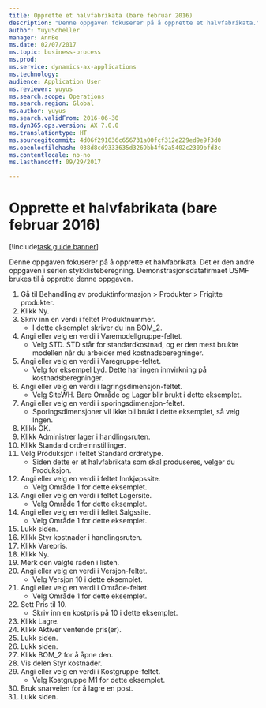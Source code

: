 ```yaml
--- 
title: Opprette et halvfabrikata (bare februar 2016)
description: "Denne oppgaven fokuserer på å opprette et halvfabrikata."
author: YuyuScheller
manager: AnnBe
ms.date: 02/07/2017
ms.topic: business-process
ms.prod: 
ms.service: dynamics-ax-applications
ms.technology: 
audience: Application User
ms.reviewer: yuyus
ms.search.scope: Operations
ms.search.region: Global
ms.author: yuyus
ms.search.validFrom: 2016-06-30
ms.dyn365.ops.version: AX 7.0.0
ms.translationtype: HT
ms.sourcegitcommit: 4d06f291036c656731a00fcf312e229ed9e9f3d0
ms.openlocfilehash: 038d8cd9333635d3269bb4f62a5402c2309bfd3c
ms.contentlocale: nb-no
ms.lasthandoff: 09/29/2017

---
```

# <a name="create-a-semi-finished-product-february-2016-only"></a>Opprette et halvfabrikata (bare februar 2016)

[!include[task guide banner](../../includes/task-guide-banner.md)]

Denne oppgaven fokuserer på å opprette et halvfabrikata. Det er den andre oppgaven i serien stykklisteberegning. Demonstrasjonsdatafirmaet USMF brukes til å opprette denne oppgaven.

1. Gå til Behandling av produktinformasjon > Produkter > Frigitte produkter.
2. Klikk Ny.
3. Skriv inn en verdi i feltet Produktnummer.
    * I dette eksemplet skriver du inn BOM_2.  
4. Angi eller velg en verdi i Varemodellgruppe-feltet.
    * Velg STD. STD står for standardkostnad, og er den mest brukte modellen når du arbeider med kostnadsberegninger.  
5. Angi eller velg en verdi i Varegruppe-feltet.
    * Velg for eksempel Lyd. Dette har ingen innvirkning på kostnadsberegninger.  
6. Angi eller velg en verdi i lagringsdimensjon-feltet.
    * Velg SiteWH. Bare Område og Lager blir brukt i dette eksemplet.  
7. Angi eller velg en verdi i sporingsdimensjon-feltet.
    * Sporingsdimensjoner vil ikke bli brukt i dette eksemplet, så velg Ingen.  
8. Klikk OK.
9. Klikk Administrer lager i handlingsruten.
10. Klikk Standard ordreinnstillinger.
11. Velg Produksjon i feltet Standard ordretype.
    * Siden dette er et halvfabrikata som skal produseres, velger du Produksjon.  
12. Angi eller velg en verdi i feltet Innkjøpssite.
    * Velg Område 1 for dette eksemplet.  
13. Angi eller velg en verdi i feltet Lagersite.
    * Velg Område 1 for dette eksemplet.  
14. Angi eller velg en verdi i feltet Salgssite.
    * Velg Område 1 for dette eksemplet.  
15. Lukk siden.
16. Klikk Styr kostnader i handlingsruten.
17. Klikk Varepris.
18. Klikk Ny.
19. Merk den valgte raden i listen.
20. Angi eller velg en verdi i Versjon-feltet.
    * Velg Versjon 10 i dette eksemplet.  
21. Angi eller velg en verdi i Område-feltet.
    * Velg Område 1 for dette eksemplet.  
22. Sett Pris til 10.
    * Skriv inn en kostpris på 10 i dette eksemplet.  
23. Klikk Lagre.
24. Klikk Aktiver ventende pris(er).
25. Lukk siden.
26. Lukk siden.
27. Klikk BOM_2 for å åpne den.
28. Vis delen Styr kostnader.
29. Angi eller velg en verdi i Kostgruppe-feltet.
    * Velg Kostgruppe M1 for dette eksemplet.  
30. Bruk snarveien for å lagre en post.
31. Lukk siden.


